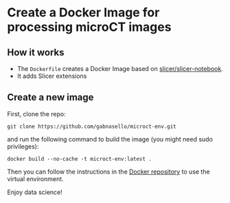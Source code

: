 # Create a Docker Image for processing microCT images

## How it works

- The ```Dockerfile``` creates a Docker Image based on  [slicer/slicer-notebook](https://hub.docker.com/r/slicer/slicer-notebook).
- It adds Slicer extensions

## Create a new image

First, clone the repo:

```git clone https://github.com/gabnasello/microct-env.git``` 

and run the following command to build the image (you might need sudo privileges):

```docker build --no-cache -t microct-env:latest .```

Then you can follow the instructions in the [Docker repository](https://hub.docker.com/repository/docker/gnasello/microct-env) to use the virtual environment.

Enjoy data science!